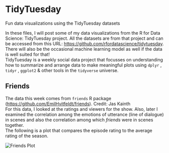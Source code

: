 # TidyTuesday
Fun data visualizations using the TidyTuesday datasets 

In these files, I will post some of my data visualizations from the R for Data Science: TidyTuesday project.
All the datasets are from that project and can be accessed from this URL: https://github.com/rfordatascience/tidytuesday.  
There will also be the occasional machine learning model as well if the data is well suited for that!  
TidyTuesday is a weekly social data project that focusses on understanding how to summarize and arrange data to make meaningful plots using  ````dplyr```` , ````tidyr```` , ````ggplot2```` & other tools in the ````tidyverse```` universe. 

## Friends   
The data this week comes from ```friends``` R package (https://github.com/EmilHvitfeldt/friends). 
Credit: Jas Kainth  
For this data, I looked at the ratings and viewers for the show. Also, later I examined the correlation among the emotions of utterance (line of dialogue) in scenes and also the correlation among which *friends* were in scenes together.  
The following is a plot that compares the episode rating to the average rating of the season.  


![Friends Plot](https://github.com/JasKainth/Images/blob/master/friends_avg_ratings.jpg)
